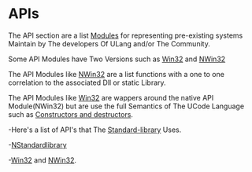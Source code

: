 # APIs

The API section are a list [Modules](./SyntaxAndSeamantics/Modules.md) for representing pre-existing systems Maintain by The developers Of ULang and/or The Community.

Some API Modules have Two Versions such as [Win32](./APIs/Win32.md) and [NWin32](./APIs/NWin32.md) 

The API Modules like [NWin32](./APIs/NWin32.md)  are a list functions with a one to one correlation to the associated Dll or static Library.


The API Modules like [Win32](./APIs/Win32.md) are wappers around the native API Module(NWin32) but are use the full Semantics of The UCode Language such as [Constructors and destructors](./SyntaxAndSeamantics/Concepts/ConstructorsAndDestructors.md). 

-Here's a list of API's that The [Standard-library](./Standardlibrary.md) Uses.

 -[NStandardlibrary](./APIs/NStandardlibrary.md)
 
 -[Win32](./APIs/Win32.md) and [NWin32](./APIs/NWin32.md).